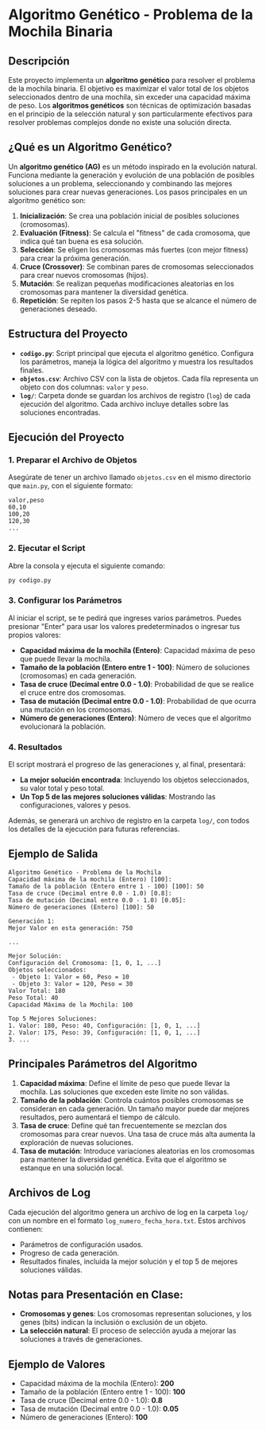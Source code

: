 # Algoritmo Genético - Problema de la Mochila Binaria

## Descripción

Este proyecto implementa un **algoritmo genético** para resolver el problema de la mochila binaria. El objetivo es maximizar el valor total de los objetos seleccionados dentro de una mochila, sin exceder una capacidad máxima de peso. Los **algoritmos genéticos** son técnicas de optimización basadas en el principio de la selección natural y son particularmente efectivos para resolver problemas complejos donde no existe una solución directa.

## ¿Qué es un Algoritmo Genético?

Un **algoritmo genético (AG)** es un método inspirado en la evolución natural. Funciona mediante la generación y evolución de una población de posibles soluciones a un problema, seleccionando y combinando las mejores soluciones para crear nuevas generaciones. Los pasos principales en un algoritmo genético son:

1. **Inicialización**: Se crea una población inicial de posibles soluciones (cromosomas).
2. **Evaluación (Fitness)**: Se calcula el "fitness" de cada cromosoma, que indica qué tan buena es esa solución.
3. **Selección**: Se eligen los cromosomas más fuertes (con mejor fitness) para crear la próxima generación.
4. **Cruce (Crossover)**: Se combinan pares de cromosomas seleccionados para crear nuevos cromosomas (hijos).
5. **Mutación**: Se realizan pequeñas modificaciones aleatorias en los cromosomas para mantener la diversidad genética.
6. **Repetición**: Se repiten los pasos 2-5 hasta que se alcance el número de generaciones deseado.

## Estructura del Proyecto

- **`codigo.py`**: Script principal que ejecuta el algoritmo genético. Configura los parámetros, maneja la lógica del algoritmo y muestra los resultados finales.
- **`objetos.csv`**: Archivo CSV con la lista de objetos. Cada fila representa un objeto con dos columnas: `valor` y `peso`.
- **`log/`**: Carpeta donde se guardan los archivos de registro (`log`) de cada ejecución del algoritmo. Cada archivo incluye detalles sobre las soluciones encontradas.

## Ejecución del Proyecto

### 1. Preparar el Archivo de Objetos

Asegúrate de tener un archivo llamado `objetos.csv` en el mismo directorio que `main.py`, con el siguiente formato:

```csv
valor,peso
60,10
100,20
120,30
...
```

### 2. Ejecutar el Script

Abre la consola y ejecuta el siguiente comando:

```bash
py codigo.py
```

### 3. Configurar los Parámetros

Al iniciar el script, se te pedirá que ingreses varios parámetros. Puedes presionar "Enter" para usar los valores predeterminados o ingresar tus propios valores:

- **Capacidad máxima de la mochila (Entero)**: Capacidad máxima de peso que puede llevar la mochila.
- **Tamaño de la población (Entero entre 1 - 100)**: Número de soluciones (cromosomas) en cada generación.
- **Tasa de cruce (Decimal entre 0.0 - 1.0)**: Probabilidad de que se realice el cruce entre dos cromosomas.
- **Tasa de mutación (Decimal entre 0.0 - 1.0)**: Probabilidad de que ocurra una mutación en los cromosomas.
- **Número de generaciones (Entero)**: Número de veces que el algoritmo evolucionará la población.

### 4. Resultados

El script mostrará el progreso de las generaciones y, al final, presentará:

- **La mejor solución encontrada**: Incluyendo los objetos seleccionados, su valor total y peso total.
- **Un Top 5 de las mejores soluciones válidas**: Mostrando las configuraciones, valores y pesos.

Además, se generará un archivo de registro en la carpeta `log/`, con todos los detalles de la ejecución para futuras referencias.

## Ejemplo de Salida

```plaintext
Algoritmo Genético - Problema de la Mochila
Capacidad máxima de la mochila (Entero) [100]: 
Tamaño de la población (Entero entre 1 - 100) [100]: 50
Tasa de cruce (Decimal entre 0.0 - 1.0) [0.8]: 
Tasa de mutación (Decimal entre 0.0 - 1.0) [0.05]: 
Número de generaciones (Entero) [100]: 50

Generación 1:
Mejor Valor en esta generación: 750

...

Mejor Solución:
Configuración del Cromosoma: [1, 0, 1, ...]
Objetos seleccionados:
 - Objeto 1: Valor = 60, Peso = 10
 - Objeto 3: Valor = 120, Peso = 30
Valor Total: 180
Peso Total: 40
Capacidad Máxima de la Mochila: 100

Top 5 Mejores Soluciones:
1. Valor: 180, Peso: 40, Configuración: [1, 0, 1, ...]
2. Valor: 175, Peso: 39, Configuración: [1, 0, 1, ...]
3. ...
```

## Principales Parámetros del Algoritmo

1. **Capacidad máxima**: Define el límite de peso que puede llevar la mochila. Las soluciones que exceden este límite no son válidas.
2. **Tamaño de la población**: Controla cuántos posibles cromosomas se consideran en cada generación. Un tamaño mayor puede dar mejores resultados, pero aumentará el tiempo de cálculo.
3. **Tasa de cruce**: Define qué tan frecuentemente se mezclan dos cromosomas para crear nuevos. Una tasa de cruce más alta aumenta la exploración de nuevas soluciones.
4. **Tasa de mutación**: Introduce variaciones aleatorias en los cromosomas para mantener la diversidad genética. Evita que el algoritmo se estanque en una solución local.

## Archivos de Log

Cada ejecución del algoritmo genera un archivo de log en la carpeta `log/` con un nombre en el formato `log_numero_fecha_hora.txt`. Estos archivos contienen:

- Parámetros de configuración usados.
- Progreso de cada generación.
- Resultados finales, incluida la mejor solución y el top 5 de mejores soluciones válidas.

## **Notas para Presentación en Clase:**
- **Cromosomas y genes**: Los cromosomas representan soluciones, y los genes (bits) indican la inclusión o exclusión de un objeto.
- **La selección natural**: El proceso de selección ayuda a mejorar las soluciones a través de generaciones.

## Ejemplo de Valores

- Capacidad máxima de la mochila (Entero): **200**
- Tamaño de la población (Entero entre 1 - 100): **100**
- Tasa de cruce (Decimal entre 0.0 - 1.0): **0.8**
- Tasa de mutación (Decimal entre 0.0 - 1.0): **0.05**
- Número de generaciones (Entero): **100**